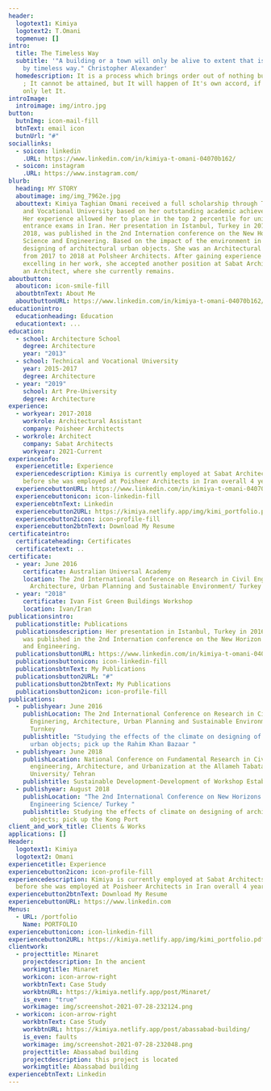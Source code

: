 ```yaml
---
header:
  logotext1: Kimiya
  logotext2: T.Omani
  topmenue: []
intro:
  title: The Timeless Way
  subtitle: '"A building or a town will only be alive to extent that is governed
    by timeless way." Christopher Alexander'
  homedescription: It is a process which brings order out of nothing but ourselves
    ; It cannot be attained, but It will happen of It's own accord, if we will
    only let It.
introImage:
  introimage: img/intro.jpg
button:
  butnImg: icon-mail-fill
  btnText: email icon
  butnUrl: "#"
sociallinks:
  - soicon: linkedin
    .URL: https://www.linkedin.com/in/kimiya-t-omani-04070b162/
  - soicon: instagram
    .URL: https://www.instagram.com/
blurb:
  heading: MY STORY
  aboutimage: img/img_7962e.jpg
  abouttext: Kimiya Taghian Omani received a full scholarship through Technical
    and Vocational University based on her outstanding academic achievements.
    Her experience allowed her to place in the top 2 percentile for university
    entrance exams in Iran. Her presentation in Istanbul, Turkey in 2016 and
    2018, was published in the 2nd Internation conference on the New Horizon
    Science and Engineering. Based on the impact of the environment in the
    designing of architectural urban objects. She was an Architectural Assistant
    from 2017 to 2018 at Polsheer Architects. After gaining experience and
    excelling in her work, she accepted another position at Sabat Architects as
    an Architect, where she currently remains.
aboutbutton:
  abouticon: icon-smile-fill
  aboutbtnText: About Me
  aboutbuttonURL: https://www.linkedin.com/in/kimiya-t-omani-04070b162/
educationintro:
  educationheading: Education
  educationtext: ...
education:
  - school: Architecture School
    degree: Architecture
    year: "2013"
  - school: Technical and Vocational University
    year: 2015-2017
    degree: Architecture
  - year: "2019"
    school: Art Pre-University
    degree: Architecture
experience:
  - workyear: 2017-2018
    workrole: Architectural Assistant
    company: Poisheer Architects
  - workrole: Architect
    company: Sabat Architects
    workyear: 2021-Current
experinceinfo:
  experiencetitle: Experience
  experiencedescription: Kimiya is currently employed at Sabat Architects and
    before she was employed at Poisheer Architects in Iran overall 4 years
  experiencebuttonURL: https://www.linkedin.com/in/kimiya-t-omani-04070b162/
  experiencebuttonicon: icon-linkedin-fill
  experiencebtnText: Linkedin
  experiencebutton2URL: https://kimiya.netlify.app/img/kimi_portfolio.pdf
  experiencebutton2icon: icon-profile-fill
  experiencebutton2btnText: Download My Resume
certificateintro:
  certificateheading: Certificates
  certificatetext: ..
certificate:
  - year: June 2016
    certificate: Australian Universal Academy
    location: The 2nd International Conference on Research in Civil Engineering,
      Architecture, Urban Planning and Sustainable Environment/ Turkey
  - year: "2018"
    certificate: Ivan Fist Green Buildings Workshop
    location: Ivan/Iran
publicationsintro:
  publicationstitle: Publications
  publicationsdescription: Her presentation in Istanbul, Turkey in 2016 and 2018,
    was published in the 2nd Internation conference on the New Horizon Science
    and Engineering.
  publicationsbuttonURL: https://www.linkedin.com/in/kimiya-t-omani-04070b162/
  publicationsbuttonicon: icon-linkedin-fill
  publicationsbtnText: My Publications
  publicationsbutton2URL: "#"
  publicationsbutton2btnText: My Publications
  publicationsbutton2icon: icon-profile-fill
publications:
  - publishyear: June 2016
    publishLocation: The 2nd International Conference on Research in Civil
      Enginering, Architecture, Urban Planning and Sustainable Environment/
      Turnkey
    publishtitle: "Studying the effects of the climate on designing of architectural
      urban objects; pick up the Rahim Khan Bazaar "
  - publishyear: June 2018
    publishLocation: National Conference on Fundamental Research in Civil
      engineering, Architecture, and Urbanization at the Allameh Tabatabaee
      University/ Tehran
    publishtitle: Sustainable Development-Development of Workshop Establishment
  - publishyear: August 2018
    publishLocation: "The 2nd International Conference on New Horizons in the
      Engineering Science/ Turkey "
    publishtitle: Studying the effects of climate on designing of architecture urban
      objects; pick up the Kong Port
client_and_work_title: Clients & Works
applications: []
Header:
  logotext1: Kimiya
  logotext2: Omani
experiencetitle: Experience
experiencebutton2icon: icon-profile-fill
experiencedescription: Kimiya is currently employed at Sabat Architects and
  before she was employed at Poisheer Architects in Iran overall 4 years
experiencebutton2btnText: Download My Resume
experiencebuttonURL: https://www.linkedin.com
Menus:
  - URL: /portfolio
    Name: PORTFOLIO
experiencebuttonicon: icon-linkedin-fill
experiencebutton2URL: https://kimiya.netlify.app/img/kimi_portfolio.pdf
clientwork:
  - projecttitle: Minaret
    projectdescription: In the ancient
    workimgtitle: Minaret
    workicon: icon-arrow-right
    workbtnText: Case Study
    workbtnURL: https://kimiya.netlify.app/post/Minaret/
    is_even: "true"
    workimage: img/screenshot-2021-07-28-232124.png
  - workicon: icon-arrow-right
    workbtnText: Case Study
    workbtnURL: https://kimiya.netlify.app/post/abassabad-building/
    is_even: faults
    workimage: img/screenshot-2021-07-28-232048.png
    projecttitle: Abassabad building
    projectdescription: this project is located
    workimgtitle: Abassabad building
experiencebtnText: Linkedin
---
```

